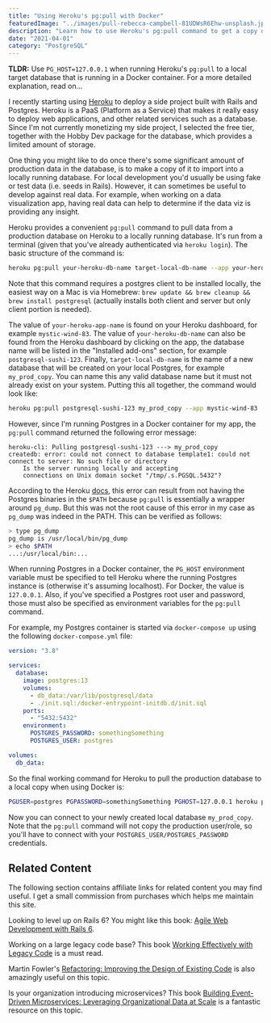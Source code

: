 ```yaml
---
title: "Using Heroku's pg:pull with Docker"
featuredImage: "../images/pull-rebecca-campbell-81UDWsR6Ehw-unsplash.jpg"
description: "Learn how to use Heroku's pg:pull command to get a copy of your production data when running Postgres locally in a Docker container."
date: "2021-04-01"
category: "PostgreSQL"
---
```


**TLDR:** Use `PG_HOST=127.0.0.1` when running Heroku's `pg:pull` to a local target database that is running in a Docker container. For a more detailed explanation, read on...

I recently starting using [Heroku](https://www.heroku.com/) to deploy a side project built with Rails and Postgres. Heroku is a PaaS (Platform as a Service) that makes it really easy to deploy web applications, and other related services such as a database. Since I'm not currently monetizing my side project, I selected the free tier, together with the Hobby Dev package for the database, which provides a limited amount of storage.

One thing you might like to do once there's some significant amount of production data in the database, is to make a copy of it to import into a locally running database. For local development you'd usually be using fake or test data (i.e. seeds in Rails). However, it can sometimes be useful to develop against real data. For example, when working on a data visualization app, having real data can help to determine if the data viz is providing any insight.

Heroku provides a convenient `pg:pull` command to pull data from a production database on Heroku to a locally running database. It's run from a terminal (given that you've already authenticated via `heroku login`). The basic structure of the command is:

```bash
heroku pg:pull your-heroku-db-name target-local-db-name --app your-heroku-app-name
```

Note that this command requires a postgres client to be installed locally, the easiest way on a Mac is via Homebrew: `brew update && brew cleanup && brew install postgresql` (actually installs both client and server but only client portion is needed).

The value of `your-heroku-app-name` is found on your Heroku dashboard, for example `mystic-wind-83`. The value of `your-heroku-db-name` can also be found from the Heroku dashboard by clicking on the app, the database name will be listed in the "Installed add-ons" section, for example `postgresql-sushi-123`. Finally, `target-local-db-name` is the name of a new database that will be created on your local Postgres, for example `my_prod_copy`. You can name this any valid database name but it must not already exist on your system. Putting this all together, the command would look like:

```bash
heroku pg:pull postgresql-sushi-123 my_prod_copy --app mystic-wind-83
```

However, since I'm running Postgres in a Docker container for my app, the `pg:pull` command returned the following error message:

```
heroku-cli: Pulling postgresql-sushi-123 ---> my_prod_copy
createdb: error: could not connect to database template1: could not connect to server: No such file or directory
	Is the server running locally and accepting
	connections on Unix domain socket "/tmp/.s.PGSQL.5432"?
```

According to the Heroku [docs](https://devcenter.heroku.com/articles/heroku-postgresql#pg-push-and-pg-pull), this error can result from not having the Postgres binaries in the `$PATH` because `pg:pull` is essentially a wrapper around `pg_dump`. But this was not the root cause of this error in my case as `pg_dump` was indeed in the PATH. This can be verified as follows:

```bash
> type pg_dump
pg_dump is /usr/local/bin/pg_dump
> echo $PATH
...:/usr/local/bin:...
```

When running Postgres in a Docker container, the `PG_HOST` environment variable must be specified to tell Heroku where the running Postgres instance is (otherwise it's assuming localhost). For Docker, the value is `127.0.0.1`. Also, if you've specified a Postgres root user and password, those must also be specified as environment variables for the `pg:pull` command.

For example, my Postgres container is started via `docker-compose up` using the following `docker-compose.yml` file:

```yml
version: "3.8"

services:
  database:
    image: postgres:13
    volumes:
      - db_data:/var/lib/postgresql/data
      - ./init.sql:/docker-entrypoint-initdb.d/init.sql
    ports:
      - "5432:5432"
    environment:
      POSTGRES_PASSWORD: somethingSomething
      POSTGRES_USER: postgres

volumes:
  db_data:
```

So the final working command for Heroku to pull the production database to a local copy when using Docker is:

```bash
PGUSER=postgres PGPASSWORD=somethingSomething PGHOST=127.0.0.1 heroku pg:pull postgresql-sushi-123 my_prod_copy --app mystic-wind-83
```

Now you can connect to your newly created local database `my_prod_copy`. Note that the `pg:pull` command will not copy the production user/role, so you'll have to connect with your `POSTGRES_USER/POSTGRES_PASSWORD` credentials.

## Related Content

The following section contains affiliate links for related content you may find useful. I get a small commission from purchases which helps me maintain this site.

Looking to level up on Rails 6? You might like this book: [Agile Web Development with Rails 6](https://amzn.to/3wS8GNA).

Working on a large legacy code base? This book [Working Effectively with Legacy Code](https://amzn.to/3accwHF) is a must read.

Martin Fowler's [Refactoring: Improving the Design of Existing Code](https://amzn.to/2RFC0Xn) is also amazingly useful on this topic.

Is your organization introducing microservices? This book [Building Event-Driven Microservices: Leveraging Organizational Data at Scale](https://amzn.to/3uSxa87) is a fantastic resource on this topic.
